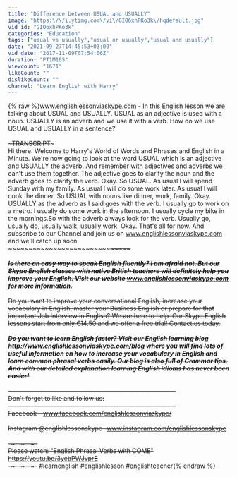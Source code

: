 ```yaml
---
title: "Difference between USUAL and USUALLY"
image: "https:\/\/i.ytimg.com\/vi\/GIO6xhPKo3k\/hqdefault.jpg"
vid_id: "GIO6xhPKo3k"
categories: "Education"
tags: ["usual vs usually","usual or usually","usual and usually"]
date: "2021-09-27T14:45:53+03:00"
vid_date: "2017-11-09T07:54:06Z"
duration: "PT1M16S"
viewcount: "1671"
likeCount: ""
dislikeCount: ""
channel: "Learn English with Harry"
---
```

{% raw %}www.englishlessonviaskype.com - In this English lesson we are talking about USUAL and USUALLY. USUAL as an adjective is used with a noun. USUALLY is an adverb and we use it with a verb. How do we use USUAL and USUALLY in a sentence? <br /><br />~~~TRANSCRIPT~~~<br />Hi there. Welcome to Harry's World of Words and Phrases and English in a Minute. We're now going to look at the word USUAL which is an adjective and USUALLY the adverb. And remember with adjectives and adverbs we can't use them together. The adjective goes to clarify the noun and the adverb goes to clarify the verb. Okay. So USUAL. As usual I will spend Sunday with my family. As usual I will do some work later. As usual I will cook the dinner. So USUAL with nouns like dinner, work, family. Okay. USUALLY as the adverb as I said goes with the verb. I usually go to work on a metro. I usually do some work in the afternoon. I usually cycle my bike in the mornings.So with the adverb always look for the verb. Usually go, usually do, usually walk, usually work. Okay. That's all for now. And subscribe to our Channel and join us on www.englishlessonviaskype.com<br />and we'll catch up soon.<br />~~~~~~~~~~~~~~~~~~~~~~~~~~~~~~~~~~~~~~~~~~<br /><br />***Is there an easy way to speak English fluently?  I am afraid not. But our Skype English classes with native British teachers will definitely help you improve your English. Visit our website www.englishlessonviaskype.com for more information.***<br /><br />Do you want to improve your conversational English, increase your vocabulary in English, master your Business English or prepare for that important Job Interview in English? We are here to help. Our Skype English lessons start from only €14.50 and we offer a free trial! Contact us today.<br /><br />***Do you want to learn English faster? Visit our English learning blog <a rel="nofollow" target="blank" href="http://www.englishlessonviaskype.com/blog">http://www.englishlessonviaskype.com/blog</a> where you will find lots of useful information on how to increase your vocabulary in English and learn common phrasal verbs easily. Our blog is also full of Grammar tips. And with our detailed explanation learning English idioms has never been easier!***<br /><br />-----------------------------------------------------------<br />Don't forget to like and follow us:<br />-----------------------------------------------------------<br />Facebook - www.facebook.com/englishlessonviaskype/<br /><br />Instagram @englishlessonskype -www.instagram.com/englishlessonskype <br /><br />-~-~~-~~~-~~-~-<br />Please watch: &quot;English Phrasal Verbs with COME&quot; <br /><a rel="nofollow" target="blank" href="https://youtu.be/3ycbPWJvprE">https://youtu.be/3ycbPWJvprE</a><br />-~-~~-~~~-~~-~- #learnenglish #englishlesson #englishteacher{% endraw %}

